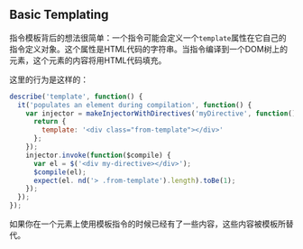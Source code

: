 ## Basic Templating
指令模板背后的想法很简单：一个指令可能会定义一个`template`属性在它自己的指令定义对象。这个属性是HTML代码的字符串。当指令编译到一个DOM树上的元素，这个元素的内容将用HTML代码填充。

这里的行为是这样的：
```js
describe('template', function() {
  it('populates an element during compilation', function() {
    var injector = makeInjectorWithDirectives('myDirective', function() {
      return {
        template: '<div class="from-template"></div>'
      };
    });
    injector.invoke(function($compile) {
      var el = $('<div my-directive></div>');
      $compile(el);
      expect(el. nd('> .from-template').length).toBe(1);
    }); 
  });
});
```
如果你在一个元素上使用模板指令的时候已经有了一些内容，这些内容被模板所替代。